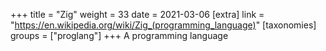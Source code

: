 +++
title = "Zig"
weight = 33
date = 2021-03-06
[extra]
link = "https://en.wikipedia.org/wiki/Zig_(programming_language)"
[taxonomies]
groups = ["proglang"]
+++
A programming language

